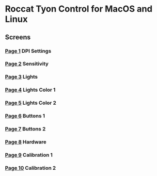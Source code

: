 # Roccat Tyon Control for MacOS and Linux

## Screens

### [Page 1](https://github.com/britus/RoccatTyon/blob/master/screens/page_01_1280%C3%97800.png) DPI Settings

### [Page 2](https://github.com/britus/RoccatTyon/blob/master/screens/page_02_1280%C3%97800.png) Sensitivity

### [Page 3](https://github.com/britus/RoccatTyon/blob/master/screens/page_03_1280%C3%97800.png) Lights

### [Page 4](https://github.com/britus/RoccatTyon/blob/master/screens/page_04_1280%C3%97800.png) Lights Color 1

### [Page 5](https://github.com/britus/RoccatTyon/blob/master/screens/page_05_1280%C3%97800.png) Lights Color 2

### [Page 6](https://github.com/britus/RoccatTyon/blob/master/screens/page_06_1280%C3%97800.png) Buttons 1

### [Page 7](https://github.com/britus/RoccatTyon/blob/master/screens/page_07_1280%C3%97800.png) Buttons 2

### [Page 8](https://github.com/britus/RoccatTyon/blob/master/screens/page_08_1280%C3%97800.png) Hardware

### [Page 9](https://github.com/britus/RoccatTyon/blob/master/screens/page_09_1280%C3%97800.png) Calibration 1

### [Page 10](https://github.com/britus/RoccatTyon/blob/master/screens/page_10_1280%C3%97800.png) Calibration 2
